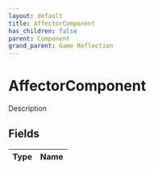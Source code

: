 ```yaml
---
layout: default
title: AffectorComponent
has_children: false
parent: Component
grand_parent: Game Reflection
---
```

# AffectorComponent
Description 

## Fields

| Type | Name |
|:----------|:--------------|

